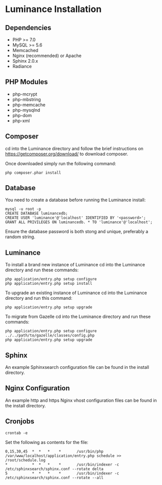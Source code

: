Luminance Installation
=========

Dependencies
------------
 - PHP >= 7.0
 - MySQL >= 5.6
 - Memcached
 - Nginx (recommended) or Apache
 - Sphinx 2.0.x
 - Radiance

PHP Modules
-----------
* php-mcrypt
* php-mbstring
* php-memcache
* php-mysqlnd
* php-dom
* php-xml

Composer
--------
cd into the Luminance directory and follow the brief instructions on https://getcomposer.org/download/ to download composer.

Once downloaded simply run the following command:
```
php composer.phar install
```

Database
--------
You need to create a database before running the Luminance install:
```
mysql -u root -p
CREATE DATABASE luminancedb;
CREATE USER 'luminance'@'localhost' IDENTIFIED BY '<password>';
GRANT ALL PRIVILEGES ON luminancedb. * TO 'luminance'@'localhost';

```
Ensure the database password is both stong and unique, preferably a random string.

Luminance
---------
To install a brand new instance of Luminance cd into the Luminance directory and run these commands:
```
php application/entry.php setup configure
php application/entry.php setup install

```

To upgrade an existing instance of Luminance cd into the Luminance directory and run this command:
```
php application/entry.php setup upgrade

```

To migrate from Gazelle cd into the Luminance directory and run these commands:
```
php application/entry.php setup configure ../../path/to/gazelle/classes/config.php
php application/entry.php setup upgrade

```

Sphinx
------
An example Sphinxsearch configuration file can be found in the install directory.

Nginx Configuration
-------------------
An example http and https Nginx vhost configuration files can be found in the install directory.

Cronjobs
--------
```
crontab -e

```
Set the following as contents for the file:
```
0,15,30,45  *  *   *    *       /usr/bin/php /var/www/localhost/application/entry.php schedule >> /root/schedule.log
*           *  *   *    *       /usr/bin/indexer -c /etc/sphinxsearch/sphinx.conf --rotate delta
5           *  *   *    *       /usr/bin/indexer -c /etc/sphinxsearch/sphinx.conf --rotate --all

```
